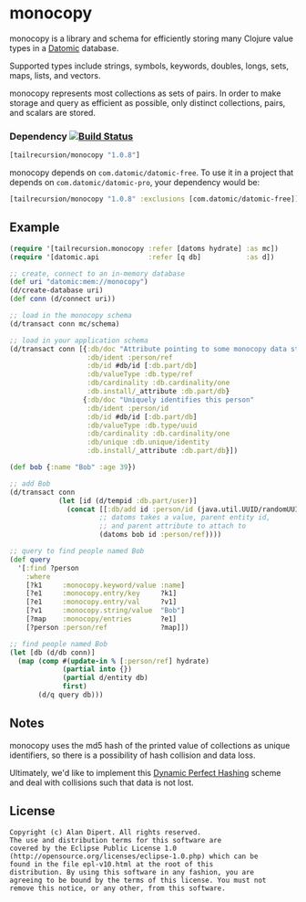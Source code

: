 # monocopy

monocopy is a library and schema for efficiently storing many Clojure
value types in a [Datomic](http://www.datomic.com/) database.

Supported types include strings, symbols, keywords, doubles, longs,
sets, maps, lists, and vectors.

monocopy represents most collections as sets of pairs.  In order to
make storage and query as efficient as possible, only distinct
collections, pairs, and scalars are stored.

### Dependency [![Build Status](https://travis-ci.org/tailrecursion/monocopy.png?branch=master)](https://travis-ci.org/tailrecursion/monocopy)

```clojure
[tailrecursion/monocopy "1.0.8"]
```

monocopy depends on `com.datomic/datomic-free`.  To use it in a project that depends on `com.datomic/datomic-pro`, your dependency would be:

```clojure
[tailrecursion/monocopy "1.0.8" :exclusions [com.datomic/datomic-free]]
```

## Example

```clojure
(require '[tailrecursion.monocopy :refer [datoms hydrate] :as mc])
(require '[datomic.api            :refer [q db]           :as d])

;; create, connect to an in-memory database
(def uri "datomic:mem://monocopy")
(d/create-database uri)
(def conn (d/connect uri))

;; load in the monocopy schema
(d/transact conn mc/schema)

;; load in your application schema
(d/transact conn [{:db/doc "Attribute pointing to some monocopy data structure"
                   :db/ident :person/ref
                   :db/id #db/id [:db.part/db]
                   :db/valueType :db.type/ref
                   :db/cardinality :db.cardinality/one
                   :db.install/_attribute :db.part/db}
                  {:db/doc "Uniquely identifies this person"
                   :db/ident :person/id
                   :db/id #db/id [:db.part/db]
                   :db/valueType :db.type/uuid
                   :db/cardinality :db.cardinality/one
                   :db/unique :db.unique/identity
                   :db.install/_attribute :db.part/db}])

(def bob {:name "Bob" :age 39})

;; add Bob
(d/transact conn
            (let [id (d/tempid :db.part/user)]
              (concat [[:db/add id :person/id (java.util.UUID/randomUUID)]]
                      ;; datoms takes a value, parent entity id,
                      ;; and parent attribute to attach to
                      (datoms bob id :person/ref))))

;; query to find people named Bob
(def query
  '[:find ?person
    :where
    [?k1     :monocopy.keyword/value :name]
    [?e1     :monocopy.entry/key     ?k1]
    [?e1     :monocopy.entry/val     ?v1]
    [?v1     :monocopy.string/value  "Bob"]
    [?map    :monocopy/entries       ?e1]
    [?person :person/ref             ?map]])

;; find people named Bob
(let [db (d/db conn)]
  (map (comp #(update-in % [:person/ref] hydrate)
             (partial into {})
             (partial d/entity db)
             first)
       (d/q query db)))
```

## Notes

monocopy uses the md5 hash of the printed value of collections as
unique identifiers, so there is a possibility of hash collision and
data loss.

Ultimately, we'd like to implement this [Dynamic Perfect
Hashing](http://www.arl.wustl.edu/~sailesh/download_files/Limited_Edition/hash/Dynamic%20Perfect%20Hashing-%20Upper%20and%20Lower%20Bounds.pdf)
scheme and deal with collisions such that data is not lost.

## License

    Copyright (c) Alan Dipert. All rights reserved.
    The use and distribution terms for this software are
    covered by the Eclipse Public License 1.0
    (http://opensource.org/licenses/eclipse-1.0.php) which can be
    found in the file epl-v10.html at the root of this
    distribution. By using this software in any fashion, you are
    agreeing to be bound by the terms of this license. You must not
    remove this notice, or any other, from this software.
